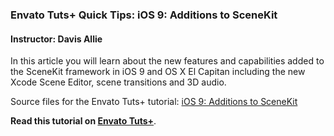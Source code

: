 ### Envato Tuts+ Quick Tips: iOS 9: Additions to SceneKit

#### Instructor: Davis Allie

In this article you will learn about the new features and capabilities added to the SceneKit framework in iOS 9 and OS X El Capitan including the new Xcode Scene Editor, scene transitions and 3D audio.

Source files for the Envato Tuts+ tutorial: [iOS 9: Additions to SceneKit](http://code.tutsplus.com/tutorials/ios-9-additions-to-scenekit--cms-25896)

**Read this tutorial on [Envato Tuts+](https://code.tutsplus.com)**.
